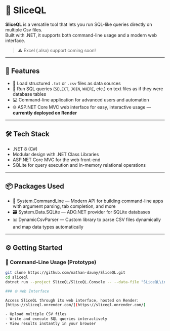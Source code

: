 # 🧩 SliceQL

**SliceQL** is a versatile tool that lets you run SQL-like queries directly on multiple Csv files.  
Built with .NET, it supports both command-line usage and a modern web interface.

> ⚠️ Excel (.xlsx) support coming soon!

---

## 🚀 Features

- 📂 Load structured `.txt` or `.csv` files as data sources  
- 🧠 Run SQL queries (`SELECT`, `JOIN`, `WHERE`, etc.) on text files as if they were database tables  
- 💻 Command-line application for advanced users and automation  
- 🌐 ASP.NET Core MVC web interface for easy, interactive usage — **currently deployed on Render**  

---

## 🛠️ Tech Stack

- .NET 8 (C#)  
- Modular design with .NET Class Libraries  
- ASP.NET Core MVC for the web front-end  
- SQLite for query execution and in-memory relational operations 

---

## 📦 Packages Used

- 🧾 System.CommandLine — Modern API for building command-line apps with argument parsing, tab completion, and more  
- 🗃️ System.Data.SQLite — ADO.NET provider for SQLite databases
- 📊 DynamicCsvParser — Custom library to parse CSV files dynamically and map data types automatically  

---

## ⚙️ Getting Started

### 🔧 Command-Line Usage (Prototype)

```bash
git clone https://github.com/nathan-dauny/SliceQL.git
cd sliceql
dotnet run --project SliceQL/SliceQL.Console -- --data-file "SLiceQL\inputs\tableName.txt" -s "SELECT * FROM tableName;"

### 🌐 Web Interface

Access SliceQL through its web interface, hosted on Render:  
[https://sliceql.onrender.com/](https://sliceql.onrender.com/)

- Upload multiple CSV files  
- Write and execute SQL queries interactively  
- View results instantly in your browser

